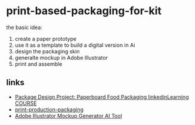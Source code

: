# print-based-packaging-for-kit

the basic idea:
1. create a paper prototype
2. use it as a template to build a digital version in Ai
3. design the packaging skin
4. generalte mockup in Adobe Illustrator
5. print and assemble

## links 
* [Package Design Project: Paperboard Food Packaging
linkedinLearning COURSE](https://www.linkedin.com/learning/package-design-project-paperboard-food-packaging?u=2194065)
* [print-production-packaging](https://www.linkedin.com/learning/print-production-packaging?u=2194065)
* [Adobe Illustrator Mockup Generator AI Tool](https://www.youtube.com/watch?v=t9Xa7rw-slw)